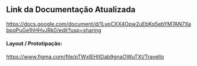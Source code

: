 ## Link da Documentação Atualizada

https://docs.google.com/document/d/1LypCXX4Opw2uEbKq5ebYM7AN7XabpqPuGe1hHHvJRk0/edit?usp=sharing

#### Layout / Prototipação:
https://www.figma.com/file/pTWxlEHItDab9gnaOWuTXI/Travello
